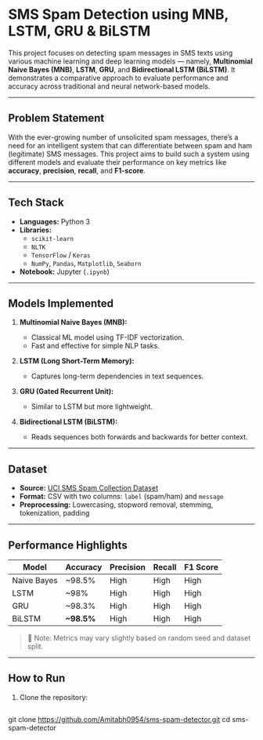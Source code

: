 #  SMS Spam Detection using MNB, LSTM, GRU & BiLSTM

This project focuses on detecting spam messages in SMS texts using various machine learning and deep learning models — namely, **Multinomial Naive Bayes (MNB)**, **LSTM**, **GRU**, and **Bidirectional LSTM (BiLSTM)**. It demonstrates a comparative approach to evaluate performance and accuracy across traditional and neural network-based models.

---

##  Problem Statement

With the ever-growing number of unsolicited spam messages, there’s a need for an intelligent system that can differentiate between spam and ham (legitimate) SMS messages. This project aims to build such a system using different models and evaluate their performance on key metrics like **accuracy**, **precision**, **recall**, and **F1-score**.

---

##  Tech Stack

- **Languages:** Python 3  
- **Libraries:** 
  - `scikit-learn`
  - `NLTK`
  - `TensorFlow` / `Keras`
  - `NumPy`, `Pandas`, `Matplotlib`, `Seaborn`
- **Notebook:** Jupyter (`.ipynb`)

---

##  Models Implemented

1. **Multinomial Naive Bayes (MNB):**
   - Classical ML model using TF-IDF vectorization.
   - Fast and effective for simple NLP tasks.

2. **LSTM (Long Short-Term Memory):**
   - Captures long-term dependencies in text sequences.

3. **GRU (Gated Recurrent Unit):**
   - Similar to LSTM but more lightweight.

4. **Bidirectional LSTM (BiLSTM):**
   - Reads sequences both forwards and backwards for better context.

---

##  Dataset

- **Source:** [UCI SMS Spam Collection Dataset](https://www.kaggle.com/datasets/uciml/sms-spam-collection-dataset)
- **Format:** CSV with two columns: `label` (spam/ham) and `message`
- **Preprocessing:** Lowercasing, stopword removal, stemming, tokenization, padding

---

##  Performance Highlights

| Model         | Accuracy | Precision | Recall | F1 Score |
|---------------|----------|-----------|--------|----------|
| Naive Bayes   | ~98.5%   | High      | High   | High     |
| LSTM          | ~98%     | High      | High   | High     |
| GRU           | ~98.3%   | High      | High   | High     |
| BiLSTM        | **~98.5%** | High     | High   | High     |

> 🔧 Note: Metrics may vary slightly based on random seed and dataset split.

---

##  How to Run

1. Clone the repository:
   ```bash
  git clone https://github.com/Amitabh0954/sms-spam-detector.git
   cd sms-spam-detector

